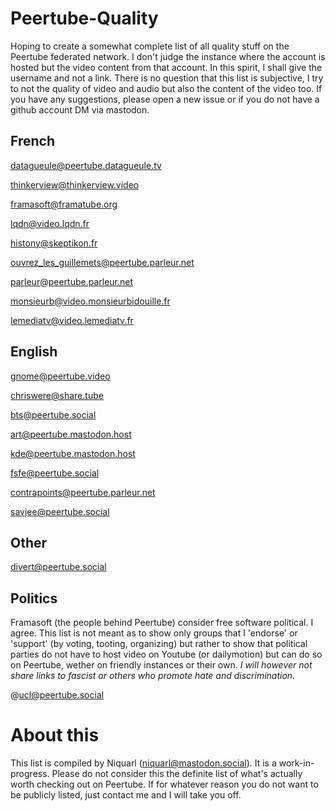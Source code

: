 # Peertube-Quality
Hoping to create a somewhat complete list of all quality stuff on the Peertube federated network. I don't judge the instance where the account is hosted but the video content from that account. In this spirit, I shall give the username and not a link. There is no question that this list is subjective, I try to not the quality of video and audio but also the content of the video too. If you have any suggestions, please open a new issue or if you do not have a github account DM via mastodon.
## French
datagueule@peertube.datagueule.tv

thinkerview@thinkerview.video

framasoft@framatube.org

lqdn@video.lqdn.fr

histony@skeptikon.fr

ouvrez_les_guillemets@peertube.parleur.net

parleur@peertube.parleur.net

monsieurb@video.monsieurbidouille.fr

lemediatv@video.lemediatv.fr
## English

gnome@peertube.video

chriswere@share.tube

bts@peertube.social

art@peertube.mastodon.host

kde@peertube.mastodon.host

fsfe@peertube.social

contrapoints@peertube.parleur.net

savjee@peertube.social
## Other
divert@peertube.social
## Politics
Framasoft (the people behind Peertube) consider free software political. I agree. This list is not meant as to show only groups that I 'endorse' or 'support' (by voting, tooting, organizing) but rather to show that political parties do not have to host video on Youtube (or dailymotion) but can do so on Peertube, wether on friendly instances or their own. *I will however not share links to fascist or others who promote hate and discrimination.*

@ucl@peertube.social



# About this
This list is compiled by Niquarl (niquarl@mastodon.social). It is a work-in-progress. Please do not consider this the definite list of what's actually worth checking out on Peertube. If for whatever reason you do not want to be publicly listed, just contact me and I will take you off.
